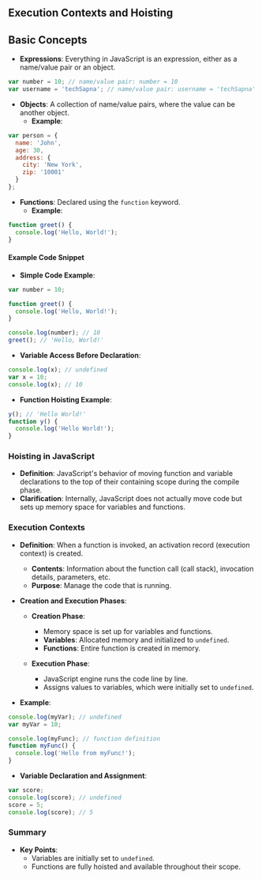 ## Execution Contexts and Hoisting

## Basic Concepts
- **Expressions**: Everything in JavaScript is an expression, either as a name/value pair or an object.

```javascript
var number = 10; // name/value pair: number = 10
var username = 'techSapna'; // name/value pair: username = 'techSapna'
```

- **Objects**: A collection of name/value pairs, where the value can be another object.
  - **Example**:

```javascript
var person = {
  name: 'John',
  age: 30,
  address: {
    city: 'New York',
    zip: '10001'
  }
};
```

- **Functions**: Declared using the `function` keyword.
  - **Example**:

```javascript
function greet() {
  console.log('Hello, World!');
}
```

#### Example Code Snippet
- **Simple Code Example**:

```javascript
var number = 10;

function greet() {
  console.log('Hello, World!');
}

console.log(number); // 10
greet(); // 'Hello, World!'
```

- **Variable Access Before Declaration**:

```javascript
console.log(x); // undefined
var x = 10;
console.log(x); // 10
```

- **Function Hoisting Example**:

```javascript
y(); // 'Hello World!'
function y() {
  console.log('Hello World!');
}
```

### Hoisting in JavaScript

- **Definition**: JavaScript's behavior of moving function and variable declarations to the top of their containing scope during the compile phase.
- **Clarification**: Internally, JavaScript does not actually move code but sets up memory space for variables and functions.

### Execution Contexts

- **Definition**: When a function is invoked, an activation record (execution context) is created.
  - **Contents**: Information about the function call (call stack), invocation details, parameters, etc.
  - **Purpose**: Manage the code that is running.

- **Creation and Execution Phases**:
  - **Creation Phase**:
    - Memory space is set up for variables and functions.
    - **Variables**: Allocated memory and initialized to `undefined`.
    - **Functions**: Entire function is created in memory.

  - **Execution Phase**:
    - JavaScript engine runs the code line by line.
    - Assigns values to variables, which were initially set to `undefined`.

- **Example**:

```javascript
console.log(myVar); // undefined
var myVar = 10;

console.log(myFunc); // function definition
function myFunc() {
  console.log('Hello from myFunc!');
}
```

- **Variable Declaration and Assignment**:

```javascript
var score;
console.log(score); // undefined
score = 5;
console.log(score); // 5
```

### Summary

- **Key Points**:
  - Variables are initially set to `undefined`.
  - Functions are fully hoisted and available throughout their scope.
